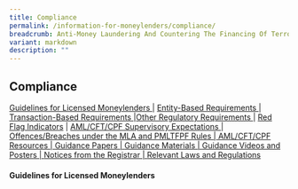 ```yaml
---
title: Compliance
permalink: /information-for-moneylenders/compliance/
breadcrumb: Anti-Money Laundering And Countering The Financing Of Terrorism
variant: markdown
description: ""
---
```

Compliance
---
  

<a href="#Guidelines for Licensed Moneylenders">Guidelines for Licensed Moneylenders </a> | <a href="#Who is Required to Register?">Entity-Based Requirements </a> | <a href="#Fees and Registering your Place(s) of Business">Transaction-Based Requirements </a> |<a href="#Registration Application Process">Other Regulatory Requirements </a> | <a href="#Information Needed">Red Flag Indicators</a> | <a href="#I Need Help with Registration">AML/CFT/CPF Supervisory Expectations </a> | <a href="#Cancellation of Registration">Offences/Breaches under the MLA and PMLTFPF Rules | </a><a href="#Cancellation of Registration">AML/CFT/CPF Resources | </a><a href="#Cancellation of Registration">Guidance Papers | </a><a href="#Cancellation of Registration">Guidance Materials | </a><a href="#Cancellation of Registration">Guidance Videos and Posters | </a><a href="#Cancellation of Registration">Notices from the Registrar | </a><a href="#Cancellation of Registration">Relevant Laws and Regulations 

#### </a><a id="Guidelines for Licensed Moneylenders"></a>Guidelines for Licensed Moneylenders